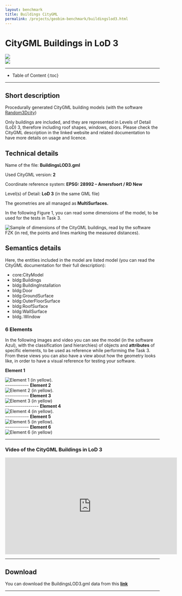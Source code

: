```yaml
---
layout: benchmark
title: Buildings CityGML
permalink: /projects/geobim-benchmark/buildingslod3.html
---
```


<h1>CityGML Buildings in LoD 3</h1>

<div class="row">
  <div class="col-sm-12 col-xs-12"><img class="img-responsive" src="{{ "/projects/geobim-benchmark/img/BuildingsLOD3-1.gif" }}" style="max-height: 500px"></div>
</div>

<div class="row">
  <div class="col-sm-12 col-xs-12"><img class="img-responsive" src="{{ "/projects/geobim-benchmark/img/BuildingsLOD3-2.gif" }}" style="max-height: 500px"></div>
</div>

- - -

* Table of Content
{:toc}

- - -

## Short description

Procedurally generated CityGML building models (with the software <a href="http://filip.biljecki.com/code/Random3Dcity.html">Random3Dcity</a>)

Only buildings are included, and they are represented in Levels of Detail (LoD) 3, therefore including roof shapes, windows, doors. Please check the CityGML description in the linked website and related documentation to have more details on usage and licence.

## Technical details

Name of the file: <strong>BuildingsLOD3.gml</strong>

Used CityGML version:<strong> 2</strong>

Coordinate reference system:<strong> EPSG: 28992 – Amersfoort / RD New</strong>

Level(s) of Detail: <strong>LoD 3</strong> (in the same GML file)

The geometries are all managed as<strong> MultiSurfaces.</strong>

In the following Figure 1, you can read some dimensions of the model, to be used for the tests in Task 3.

<div class="row">
	<img class="img-responsive" src="{{ "/projects/geobim-benchmark/img/BuildingsLOD3-Fig1.gif" }}" title="Sample of dimensions of the CityGML buildings, read by the software FZK (in red, the points and lines marking the measured distances)." >
</div>


## Semantics details

Here, the entities included in the model are listed model (you can read the CityGML documentation for their full description):

* core:CityModel
* bldg:Buildings
* bldg:BuildingInstallation
* bldg:Door
* bldg:GroundSurface
* bldg:OuterFloorSurface
* bldg:RoofSurface
* bldg:WallSurface
* bldg.:Window


### 6 Elements

In the following images and video you can see the model (in the software Azul), with the classification (and hierarchies) of objects and <strong> attributes</strong>  of specific elements, to be used as reference while performing the Task 3.
From these views you can also have a view about how the geometry looks like, in order to have a visual reference for testing your software.


<strong> Element 1</strong>
<div class="row">
	<img class="img-responsive" src="{{ "/projects/geobim-benchmark/img/BuildingsLOD3-Fig2.gif" }}" title="Element 1	(in yellow)." >
</div>
------------
<strong> Element 2 </strong>
<div class="row">
	<img class="img-responsive" src="{{ "/projects/geobim-benchmark/img/BuildingsLOD3-Fig3.gif" }}" title="Element 2	(in yellow)." >
</div>
------------
<strong> Element 3</strong>
<div class="row">
	<img class="img-responsive" src="{{ "/projects/geobim-benchmark/img/BuildingsLOD3-Fig4.gif" }}" title="Element 3	(in yellow)" >
</div>
-----------------
<strong> Element 4</strong>
<div class="row">
	<img class="img-responsive" src="{{ "/projects/geobim-benchmark/img/BuildingsLOD3-Fig5.gif" }}" title="Element 4	 (in yellow)." >
</div>
------------
<strong> Element 5</strong>
<div class="row">
	<img class="img-responsive" src="{{ "/projects/geobim-benchmark/img/BuildingsLOD3-Fig6.gif" }}" title="Element 5	 (in yellow)." >
</div>
------------
<strong> Element 6</strong>
<div class="row">
	<img class="img-responsive" src="{{ "/projects/geobim-benchmark/img/BuildingsLOD3-Fig7.gif" }}" title="Element 6 (in yellow)" >
</div>

---------------

### Video of the CityGML Buildings in LoD 3

<iframe width="560" height="315" src="https://www.youtube.com/embed/1Z0Fh2ATXkY" frameborder="0" allow="accelerometer; autoplay; encrypted-media; gyroscope; picture-in-picture" allowfullscreen></iframe>

--------------------------
## Download

You can download the BuildingsLOD3.gml data from this [**link**](https://www.dropbox.com/s/bfs6fk26u4np3ea/BuildingsLOD3.gml?dl=0)
 - - -
